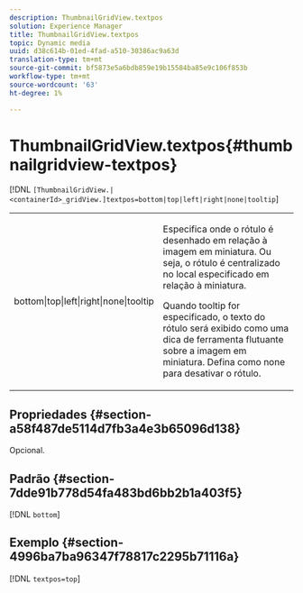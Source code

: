 ```yaml
---
description: ThumbnailGridView.textpos
solution: Experience Manager
title: ThumbnailGridView.textpos
topic: Dynamic media
uuid: d38c614b-01ed-4fad-a510-30386ac9a63d
translation-type: tm+mt
source-git-commit: bf5873e5a6bdb859e19b15584ba85e9c106f853b
workflow-type: tm+mt
source-wordcount: '63'
ht-degree: 1%

---
```



# ThumbnailGridView.textpos{#thumbnailgridview-textpos}

[!DNL `[ThumbnailGridView.|<containerId>_gridView.]textpos=bottom|top|left|right|none|tooltip`]

<table id="table_1BEBE260769B4A0C9E9F5016D2FA68A0"> 
 <tbody> 
  <tr> 
   <td> <p> <span class="codeph"> bottom|top|left|right|none|tooltip</span> </p> </td> 
   <td> <p> Especifica onde o rótulo é desenhado em relação à imagem em miniatura. Ou seja, o rótulo é centralizado no local especificado em relação à miniatura. </p> <p>Quando <span class="codeph"> tooltip</span> for especificado, o texto do rótulo será exibido como uma dica de ferramenta flutuante sobre a imagem em miniatura. Defina como <span class="codeph"> none</span> para desativar o rótulo. </p> </td> 
  </tr> 
 </tbody> 
</table>

## Propriedades {#section-a58f487de5114d7fb3a4e3b65096d138}

Opcional.

## Padrão {#section-7dde91b778d54fa483bd6bb2b1a403f5}

[!DNL `bottom`]

## Exemplo {#section-4996ba7ba96347f78817c2295b71116a}

[!DNL `textpos=top`]
